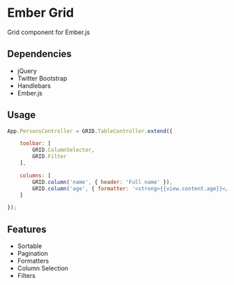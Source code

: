 Ember Grid
==========

Grid component for Ember.js

## Dependencies

* jQuery
* Twitter Bootstrap
* Handlebars
* Ember.js

## Usage

```javascript
App.PersonsController = GRID.TableController.extend({

    toolbar: [
        GRID.ColumnSelector,
        GRID.Filter
    ],

    columns: [
        GRID.column('name', { header: 'Full name' }),
        GRID.column('age', { formatter: '<strong>{{view.content.age}}</strong>' })
    ]

});
```

## Features

* Sortable
* Pagination
* Formatters
* Column Selection
* Filters
